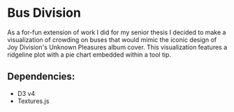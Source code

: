 # Bus Division

As a for-fun extension of work I did for my senior thesis I decided to make a visualization of crowding on buses that would mimic the iconic design of Joy Division's Unknown Pleasures album cover. This visualization features a ridgeline plot with a pie chart embedded within a tool tip.

## Dependencies:
 - D3 v4
 - Textures.js
